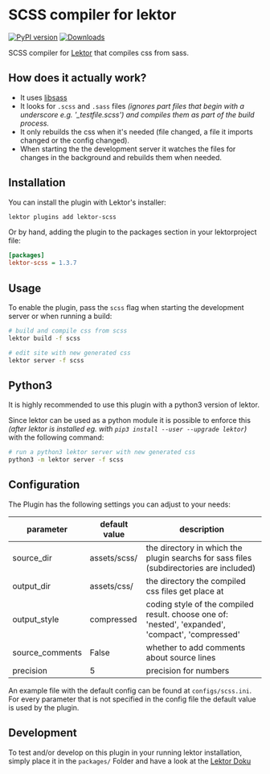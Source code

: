  SCSS compiler for lektor
=============================
[![PyPI version](https://badge.fury.io/py/lektor-scss.svg)](https://badge.fury.io/py/lektor-scss)
 [![Downloads](https://pepy.tech/badge/lektor-scss)](https://pepy.tech/project/lektor-scss)

SCSS compiler for [Lektor](https://getlektor.com) that compiles css from sass.

 How does it actually work?
----------------------------
 + It uses [libsass](https://github.com/sass/libsass-python)
 + It looks for ``.scss`` and ``.sass`` files *(ignores part files that begin with a underscore e.g. '_testfile.scss') and compiles them as part of the build process.*
 + It only rebuilds the css when it's needed (file changed, a file it imports changed or the config changed).
 + When starting the the development server it watches the files for changes in the background and rebuilds them when needed.

 Installation
-------------
You can install the plugin with Lektor's installer:
```bash
lektor plugins add lektor-scss
```

Or by hand, adding the plugin to the packages section in your lektorproject file:
```ini
[packages]
lektor-scss = 1.3.7
```
 Usage
------
To enable the plugin, pass the ``scss`` flag when starting the development
server or when running a build:
```bash
# build and compile css from scss
lektor build -f scss

# edit site with new generated css
lektor server -f scss
```

 Python3
----------
It is highly recommended to use this plugin with a python3 version of lektor.

Since lektor can be used as a python module it is possible to enforce this *(after lektor is installed eg. with ``pip3 install --user --upgrade lektor``)* with the following command:
```bash
# run a python3 lektor server with new generated css
python3 -m lektor server -f scss
```

 Configuration
-------------
The Plugin has the following settings you can adjust to your needs:

|parameter      |default value      |description                                                                                       |
|---------------|-------------------|--------------------------------------------------------------------------------------------------|
|source_dir     |assets/scss/       | the directory in which the plugin searchs for sass files (subdirectories are included)           |
|output_dir     |assets/css/        | the directory the compiled css files get place at                                                |
|output_style   |compressed         | coding style of the compiled result. choose one of: 'nested', 'expanded', 'compact', 'compressed'|
|source_comments|False              | whether to add comments about source lines                                                       |
|precision      |5                  | precision for numbers                                                                            |

An example file with the default config can be found at ``configs/scss.ini``. For every parameter that is not specified in the config file the default value is used by the plugin.

 Development
-------------
To test and/or develop on this plugin in your running lektor installation, simply place it in the ``packages/`` Folder and have a look at the [Lektor Doku](https://www.getlektor.com/docs/plugins/dev/)

<!-- How to add to pypi: https://packaging.python.org/tutorials/packaging-projects/ -->
<!-- Python RELEASEING moved to github action -->
